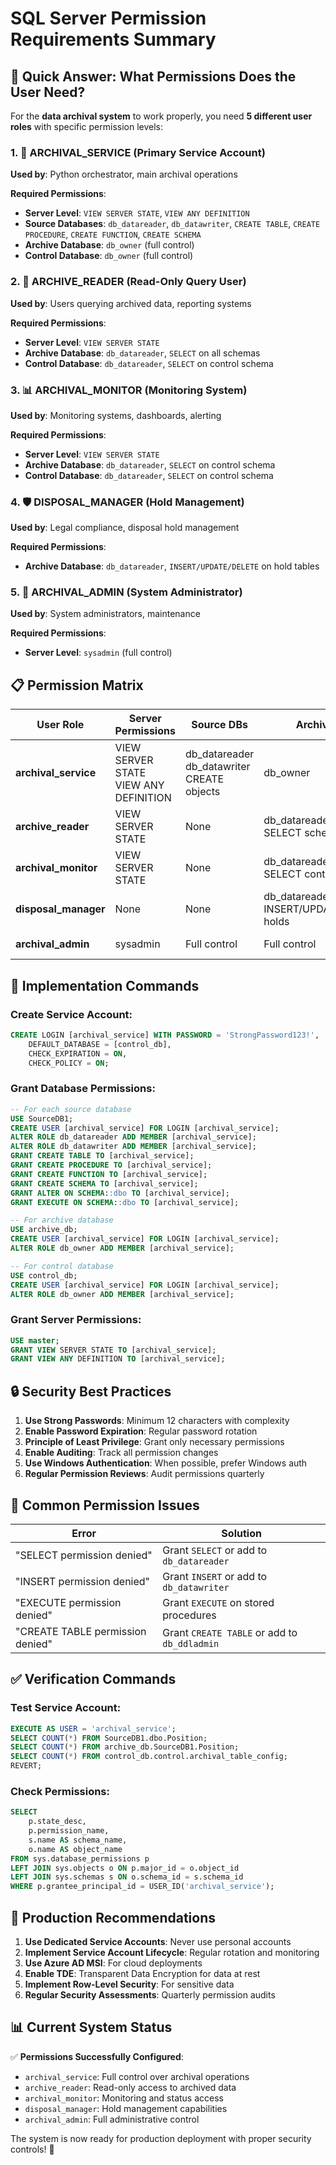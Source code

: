 # SQL Server Permission Requirements Summary

## 🎯 **Quick Answer: What Permissions Does the User Need?**

For the **data archival system** to work properly, you need **5 different user roles** with specific permission levels:

### 1. 🚀 **ARCHIVAL_SERVICE** (Primary Service Account)
**Used by**: Python orchestrator, main archival operations

**Required Permissions**:
- **Server Level**: `VIEW SERVER STATE`, `VIEW ANY DEFINITION`
- **Source Databases**: `db_datareader`, `db_datawriter`, `CREATE TABLE`, `CREATE PROCEDURE`, `CREATE FUNCTION`, `CREATE SCHEMA`
- **Archive Database**: `db_owner` (full control)
- **Control Database**: `db_owner` (full control)

### 2. 📖 **ARCHIVE_READER** (Read-Only Query User)
**Used by**: Users querying archived data, reporting systems

**Required Permissions**:
- **Server Level**: `VIEW SERVER STATE`
- **Archive Database**: `db_datareader`, `SELECT` on all schemas
- **Control Database**: `db_datareader`, `SELECT` on control schema

### 3. 📊 **ARCHIVAL_MONITOR** (Monitoring System)
**Used by**: Monitoring systems, dashboards, alerting

**Required Permissions**:
- **Server Level**: `VIEW SERVER STATE`
- **Archive Database**: `db_datareader`, `SELECT` on control schema
- **Control Database**: `db_datareader`, `SELECT` on control schema

### 4. 🛡️ **DISPOSAL_MANAGER** (Hold Management)
**Used by**: Legal compliance, disposal hold management

**Required Permissions**:
- **Archive Database**: `db_datareader`, `INSERT/UPDATE/DELETE` on hold tables

### 5. 🔧 **ARCHIVAL_ADMIN** (System Administrator)
**Used by**: System administrators, maintenance

**Required Permissions**:
- **Server Level**: `sysadmin` (full control)

## 📋 **Permission Matrix**

| User Role | Server Permissions | Source DBs | Archive DB | Control DB | Purpose |
|-----------|-------------------|------------|------------|------------|---------|
| **archival_service** | VIEW SERVER STATE<br>VIEW ANY DEFINITION | db_datareader<br>db_datawriter<br>CREATE objects | db_owner | db_owner | Main service account |
| **archive_reader** | VIEW SERVER STATE | None | db_datareader<br>SELECT schemas | db_datareader | Query archived data |
| **archival_monitor** | VIEW SERVER STATE | None | db_datareader<br>SELECT control | db_datareader | Monitor system status |
| **disposal_manager** | None | None | db_datareader<br>INSERT/UPDATE/DELETE holds | None | Manage disposal holds |
| **archival_admin** | sysadmin | Full control | Full control | Full control | System administration |

## 🔧 **Implementation Commands**

### Create Service Account:
```sql
CREATE LOGIN [archival_service] WITH PASSWORD = 'StrongPassword123!', 
    DEFAULT_DATABASE = [control_db],
    CHECK_EXPIRATION = ON,
    CHECK_POLICY = ON;
```

### Grant Database Permissions:
```sql
-- For each source database
USE SourceDB1;
CREATE USER [archival_service] FOR LOGIN [archival_service];
ALTER ROLE db_datareader ADD MEMBER [archival_service];
ALTER ROLE db_datawriter ADD MEMBER [archival_service];
GRANT CREATE TABLE TO [archival_service];
GRANT CREATE PROCEDURE TO [archival_service];
GRANT CREATE FUNCTION TO [archival_service];
GRANT CREATE SCHEMA TO [archival_service];
GRANT ALTER ON SCHEMA::dbo TO [archival_service];
GRANT EXECUTE ON SCHEMA::dbo TO [archival_service];

-- For archive database
USE archive_db;
CREATE USER [archival_service] FOR LOGIN [archival_service];
ALTER ROLE db_owner ADD MEMBER [archival_service];

-- For control database
USE control_db;
CREATE USER [archival_service] FOR LOGIN [archival_service];
ALTER ROLE db_owner ADD MEMBER [archival_service];
```

### Grant Server Permissions:
```sql
USE master;
GRANT VIEW SERVER STATE TO [archival_service];
GRANT VIEW ANY DEFINITION TO [archival_service];
```

## 🔒 **Security Best Practices**

1. **Use Strong Passwords**: Minimum 12 characters with complexity
2. **Enable Password Expiration**: Regular password rotation
3. **Principle of Least Privilege**: Grant only necessary permissions
4. **Enable Auditing**: Track all permission changes
5. **Use Windows Authentication**: When possible, prefer Windows auth
6. **Regular Permission Reviews**: Audit permissions quarterly

## 🚨 **Common Permission Issues**

| Error | Solution |
|-------|----------|
| "SELECT permission denied" | Grant `SELECT` or add to `db_datareader` |
| "INSERT permission denied" | Grant `INSERT` or add to `db_datawriter` |
| "EXECUTE permission denied" | Grant `EXECUTE` on stored procedures |
| "CREATE TABLE permission denied" | Grant `CREATE TABLE` or add to `db_ddladmin` |

## ✅ **Verification Commands**

### Test Service Account:
```sql
EXECUTE AS USER = 'archival_service';
SELECT COUNT(*) FROM SourceDB1.dbo.Position;
SELECT COUNT(*) FROM archive_db.SourceDB1.Position;
SELECT COUNT(*) FROM control_db.control.archival_table_config;
REVERT;
```

### Check Permissions:
```sql
SELECT 
    p.state_desc,
    p.permission_name,
    s.name AS schema_name,
    o.name AS object_name
FROM sys.database_permissions p
LEFT JOIN sys.objects o ON p.major_id = o.object_id
LEFT JOIN sys.schemas s ON o.schema_id = s.schema_id
WHERE p.grantee_principal_id = USER_ID('archival_service');
```

## 🎯 **Production Recommendations**

1. **Use Dedicated Service Accounts**: Never use personal accounts
2. **Implement Service Account Lifecycle**: Regular rotation and monitoring
3. **Use Azure AD MSI**: For cloud deployments
4. **Enable TDE**: Transparent Data Encryption for data at rest
5. **Implement Row-Level Security**: For sensitive data
6. **Regular Security Assessments**: Quarterly permission audits

## 📊 **Current System Status**

✅ **Permissions Successfully Configured**:
- `archival_service`: Full control over archival operations
- `archive_reader`: Read-only access to archived data
- `archival_monitor`: Monitoring and status access
- `disposal_manager`: Hold management capabilities
- `archival_admin`: Full administrative control

The system is now ready for production deployment with proper security controls! 🎉
